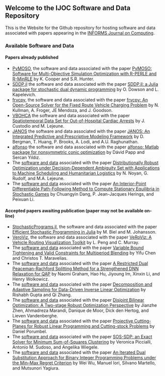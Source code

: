 ## Welcome to the IJOC Software and Data Repository

This is the Website for the Github repository for hosting software and data associated with papers appearing in the [INFORMS Journal on Computing](https://pubsonline.informs.org/journal/ijoc).

### Available Software and Data 

#### Papers already published

 * [PyMOSO](https://github.com/INFORMSJoc/2019.0902), the software and data associated with the paper [PyMOSO: Software for Multi-Objective Simulation Optimization with R-PERLE and R-MinRLE](https://doi.org/10.1287/ijoc.2019.0902) by K. Cooper and S.R. Hunter.
 * [SDDP.jl](https://github.com/INFORMSJoC/2020.0987) the software and data associated with the paper [SDDP.jl: a Julia package for stochastic dual dynamic programming](https://doi.org/10.1287/ijoc.2020.0987) by O. Dowson and L. Kapelevich.
 * [frvcpy](https://github.com/INFORMSJoc/2020.1035), the software and data associated with the paper [frvcpy: An Open-Source Solver for the Fixed Route Vehicle
Charging Problem](https://doi.org/10.1287/ijoc.2020.1035) by N. Kullman, A. Froger, JE Mendoza, and J. Goodson.
 * [VBOHCA](https://github.com/INFORMSJoC/2020.1022) the software and data associated with the paper [Spatiotemporal Data Set for Out-of-Hospital Cardiac Arrests](https://doi.org/10.1287/ijoc.2020.1022) by J. Custodio and M. Lejeune.
 *  [JANOS](https://github.com/INFORMSJoC/2020.1023) the software and data associated with the paper [JANOS: An Integrated Predictive and Prescriptive Modeling Framework](https://doi.org/10.1287/ijoc.2020.1023) by D. Bergman, T. Huang, P. Brooks, A. Lodi, and A.U. Raghunathan.
 * [alfonso](https://github.com/INFORMSJoC/2021.1058) the software and data associated with the paper [alfonso: Matlab package for nonsymmetric conic optimization](https://doi.org/10.1287/ijoc.2021.1058) by Dávid Papp and Sercan Yıldız.
  * The [software and data](https://github.com/INFORMSJoC/2021.1096) associated with the paper [Distributionally Robust Optimization under Decision-Dependent Ambiguity Set with Applications to Machine Scheduling and Humanitarian Logistics](https://doi.org/10.1287/ijoc.2021.1096) by N. Noyan, G. Rudolf, and M.A. Lejeune.
  * The [software and data](https://github.com/INFORMSJoC/2020.0259) associated with the paper [An Interior-Point Differentiable Path-Following Method to Compute Stationary Equilibria in Stochastic Games](https://doi.org/10.1287/ijoc.2021.1139) by Chuangyin Dang, P. Jean-Jacques Herings, and Peixuan Li.

#### Accepted papers awaiting publication (paper may not be available on-line)
 
 * [StochasticPrograms.jl](https://github.com/INFORMSJoC/2020.0287), the software and data associated with the paper [Efficient Stochastic Programming in Julia](https://doi.org/10.1287/ijoc.2022.1158) by M. Biel and M. Johansson.
 * [VeroViz](https://github.com/INFORMSJoC/2020.0340), the software and data associated with the paper [VeRoViz: A Vehicle Routing Visualization Toolkit](https://doi.org/10.1287/ijoc.2022.1159) by L. Peng and C. Murray.
* The [software and data](https://github.com/INFORMSJoC/2020.0210) associated with the paper [Variable Bound Tightening and Valid Constraints for Multiperiod Blending](https://doi.org/10.1287/ijoc.2021.1140) by Yifu Chen and Christos T. Maravelias.
* The [software and data](https://github.com/INFORMSJoC/2020.0336) associated with the paper [A Restricted Dual Peaceman-Rachford Splitting Method for a Strengthened DNN Relaxation for QAP](https://doi.org/10.1287/ijoc.2022.1161) by Naomi Graham, Hao Hu, Jiyoung Im, Xinxin Li, and Henry Wolkowicz.
* The [software and data](https://github.com/INFORMSJoC/2020.0231) associated with the paper [Decomposition and Adaptive Sampling for Data-Driven Inverse Linear Optimization](https://doi.org/10.1287/ijoc.2022.1162) by Rishabh Gupta and Qi Zhang.
* The [software and data](https://github.com/INFORMSJoC/2020.0211) associated with the paper [Disjoint Bilinear Optimization: A Two-stage Robust Optimization Perspective](https://doi.org/10.1287/ijoc.2022.1163) by Jianzhe Zhen, Ahmadreza Marandi, Danique de Moor, Dick den Hertog, and Lieven Vandenberghe.
* The [software and data](https://github.com/INFORMSJoC/2020.0068) associated with the paper [Projective Cutting-Planes for Robust Linear Programming and Cutting-stock Problems](https://doi.org/10.1287/ijoc.2022.1160) by Daniel Porumbel.
* The [software and data](https://github.com/INFORMSJoC/2021.0096) associated with the paper [SOS-SDP: an Exact Solver for Minimum Sum-of-Squares Clustering](https://doi.org/10.1287/ijoc.2022.1166) by Veronica Piccialli, Antonio M. Sudoso, and Angelika Wiegele.
* The [software and data](https://github.com/INFORMSJoC/2020.0301) associated with the paper [An Iterated Dual Substitution Approach for Binary Integer Programming Problems under the Min–Max Regret Criterion](https://doi.org/10.1287/ijoc.2022.1189) by Wei Wu, Manuel Iori, Silvano Martello, and Mutsunori Yagiura.
